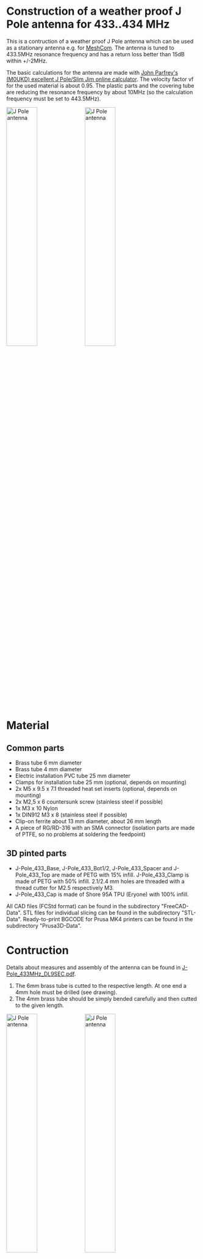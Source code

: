 # Construction of a weather proof J Pole antenna for 433..434 MHz
This is a contruction of a weather proof J Pole antenna which can be used as a stationary antenna e.g. for [MeshCom](https://icssw.org/meshcom). The antenna is tuned to 433.5MHz resonance frequency and has a return loss better than 15dB within +/-2MHz. 

The basic calculations for the antenna are made with [John Parfrey's (M0UKD) excellent J Pole/Slim Jim online calculator](https://m0ukd.com/calculators/slim-jim-and-j-pole-calculator). The velocity factor vf for the used material is about 0.95. The plastic parts and the covering tube are reducing the resonance frequency by about 10MHz (so the calculation frequency must be set to 443.5MHz).

<img src="images/J-Pole_433_Antenna.jpg" alt="J Pole antenna" width="40%" height="40%">
<img src="images/J-Pole_433_Matching.jpg" alt="J Pole antenna" width="40%" height="40%">

# Material

## Common parts
* Brass tube 6 mm diameter
* Brass tube 4 mm diameter
* Electric installation PVC tube 25 mm diameter
* Clamps for installation tube 25 mm (optional, depends on mounting)
* 2x M5 x 9.5 x 7.1 threaded heat set inserts (optional, depends on mounting)
* 2x M2,5 x 6 countersunk screw (stainless steel if possible)
* 1x M3 x 10 Nylon
* 1x DIN912 M3 x 8 (stainless steel if possible)
* Clip-on ferrite about 13 mm diameter, about 26 mm length
* A piece of RG/RD-316 with an SMA connector (isolation parts are made of PTFE, so no problems at soldering the feedpoint)

## 3D pinted parts
* J-Pole_433_Base, J-Pole_433_Bot1/2, J-Pole_433_Spacer and J-Pole_433_Top are made of PETG with 15% infill. J-Pole_433_Clamp is made of PETG with 50% infill. 2.1/2.4 mm holes are threaded with a thread cutter for M2.5 respectively M3.
* J-Pole_433_Cap is made of Shore 95A TPU (Eryone) with 100% infill.

All CAD files (FCStd format) can be found in the subdirectory "FreeCAD-Data". STL files for individual slicing can be found in the subdirectory "STL-Data". Ready-to-print BGCODE for Prusa MK4 printers can be found in the subdirectory "Prusa3D-Data".

# Contruction
Details about measures and assembly of the antenna can be found in [J-Pole_433MHz_DL9SEC.pdf](https://github.com/dl9sec/J-Pole_433MHz/blob/main/J-Pole_433MHz_DL9SEC.pdf).

1. The 6mm brass tube is cutted to the respective length. At one end a 4mm hole must be drilled (see drawing).
2. The 4mm brass tube should be simply bended carefully and then cutted to the given length.

<img src="images/J-Pole_433_Brass_elements.jpg" alt="J Pole antenna" width="40%" height="40%">
<img src="images/J-Pole_433_Brass_elements_detailed.jpg" alt="J Pole antenna" width="40%" height="40%">

4. The 4mm tube is sticked into the drilled hole (see drawing) and brazed with brasing alloy (e.g. silver alloy, 650°C melting point).

<img src="images/J-Pole_433_Brass_elements_brazed.jpg" alt="J Pole antenna" width="40%" height="40%">
<img src="images/J-Pole_433_Short_detailed.jpg" alt="J Pole antenna" width="40%" height="40%">

6. The spacer ("J-Pole_433_Spacer") is put on the tubes to stabilize the J.
7. The coaxial cable is soldered to the feedpoint (see drawing). Take care, that if the 6mm tube is on the left, the cable must be on the backside!
8. The shells "J-Pole_433_Bot1/2" are put arond the bottom of the antenna. The upper screw is the nylon one, the lower screw is the metal one.
9. Put the ferrite choke around the coax cable, then put "J-Pole_433_Base" around the cable and push both towards the antenna bottom.

<img src="images/J-Pole_433_Inside.jpg" alt="J Pole antenna" width="40%" height="40%">

10. Put all together into the PVC tube (it may be better to insert the "J-Pole_433_Top" only after the antenna has been pushed into the tube).
7. Attach the antenna with the two screws at the bottom of the tube.
8. Put "J-Pole_433_Cap" on the tot ob the tube.

# Miscellaneous

The pole clamp adapter "J-Pole_433_Clamp" is optional. Two tube clamps can be attached by inserting two threaded heat set inserts. The adapter can be attached to a 25mm pole (e.g. at a weather station).

<img src="images/J-Pole_433_Pole_Clamp_Holder.jpg" alt="J Pole antenna" width="40%" height="40%">

The parts are modeled with [FreeCAD](https://www.freecadweb.org/).

Copyright (C) 2024 by Thorsten Godau (DL9SEC). All stuff here is licensed under [Creative Commons Attribution-ShareAlike 4.0 International](https://creativecommons.org/licenses/by-sa/4.0).
